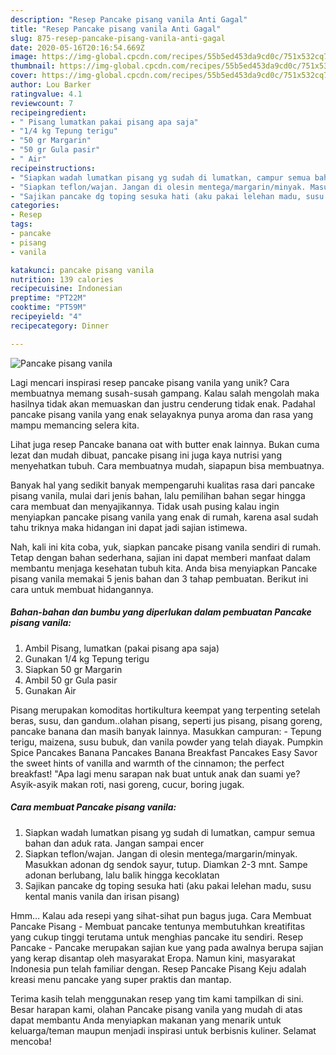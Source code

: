 ```yaml
---
description: "Resep Pancake pisang vanila Anti Gagal"
title: "Resep Pancake pisang vanila Anti Gagal"
slug: 875-resep-pancake-pisang-vanila-anti-gagal
date: 2020-05-16T20:16:54.669Z
image: https://img-global.cpcdn.com/recipes/55b5ed453da9cd0c/751x532cq70/pancake-pisang-vanila-foto-resep-utama.jpg
thumbnail: https://img-global.cpcdn.com/recipes/55b5ed453da9cd0c/751x532cq70/pancake-pisang-vanila-foto-resep-utama.jpg
cover: https://img-global.cpcdn.com/recipes/55b5ed453da9cd0c/751x532cq70/pancake-pisang-vanila-foto-resep-utama.jpg
author: Lou Barker
ratingvalue: 4.1
reviewcount: 7
recipeingredient:
- " Pisang lumatkan pakai pisang apa saja"
- "1/4 kg Tepung terigu"
- "50 gr Margarin"
- "50 gr Gula pasir"
- " Air"
recipeinstructions:
- "Siapkan wadah lumatkan pisang yg sudah di lumatkan, campur semua bahan dan aduk rata. Jangan sampai encer"
- "Siapkan teflon/wajan. Jangan di olesin mentega/margarin/minyak. Masukkan adonan dg sendok sayur, tutup. Diamkan 2-3 mnt. Sampe adonan berlubang, lalu balik hingga kecoklatan"
- "Sajikan pancake dg toping sesuka hati (aku pakai lelehan madu, susu kental manis vanila dan irisan pisang)"
categories:
- Resep
tags:
- pancake
- pisang
- vanila

katakunci: pancake pisang vanila 
nutrition: 139 calories
recipecuisine: Indonesian
preptime: "PT22M"
cooktime: "PT59M"
recipeyield: "4"
recipecategory: Dinner

---
```



![Pancake pisang vanila](https://img-global.cpcdn.com/recipes/55b5ed453da9cd0c/751x532cq70/pancake-pisang-vanila-foto-resep-utama.jpg)

Lagi mencari inspirasi resep pancake pisang vanila yang unik? Cara membuatnya memang susah-susah gampang. Kalau salah mengolah maka hasilnya tidak akan memuaskan dan justru cenderung tidak enak. Padahal pancake pisang vanila yang enak selayaknya punya aroma dan rasa yang mampu memancing selera kita.

Lihat juga resep Pancake banana oat with butter enak lainnya. Bukan cuma lezat dan mudah dibuat, pancake pisang ini juga kaya nutrisi yang menyehatkan tubuh. Cara membuatnya mudah, siapapun bisa membuatnya.

Banyak hal yang sedikit banyak mempengaruhi kualitas rasa dari pancake pisang vanila, mulai dari jenis bahan, lalu pemilihan bahan segar hingga cara membuat dan menyajikannya. Tidak usah pusing kalau ingin menyiapkan pancake pisang vanila yang enak di rumah, karena asal sudah tahu triknya maka hidangan ini dapat jadi sajian istimewa.


Nah, kali ini kita coba, yuk, siapkan pancake pisang vanila sendiri di rumah. Tetap dengan bahan sederhana, sajian ini dapat memberi manfaat dalam membantu menjaga kesehatan tubuh kita. Anda bisa menyiapkan Pancake pisang vanila memakai 5 jenis bahan dan 3 tahap pembuatan. Berikut ini cara untuk membuat hidangannya.

<!--inarticleads1-->

##### Bahan-bahan dan bumbu yang diperlukan dalam pembuatan Pancake pisang vanila:

1. Ambil  Pisang, lumatkan (pakai pisang apa saja)
1. Gunakan 1/4 kg Tepung terigu
1. Siapkan 50 gr Margarin
1. Ambil 50 gr Gula pasir
1. Gunakan  Air


Pisang merupakan komoditas hortikultura keempat yang terpenting setelah beras, susu, dan gandum..olahan pisang, seperti jus pisang, pisang goreng, pancake banana dan masih banyak lainnya. Masukkan campuran: - Tepung terigu, maizena, susu bubuk, dan vanila powder yang telah diayak. Pumpkin Spice Pancakes Banana Pancakes Banana Breakfast Pancakes Easy Savor the sweet hints of vanilla and warmth of the cinnamon; the perfect breakfast! &#34;Apa lagi menu sarapan nak buat untuk anak dan suami ye? Asyik-asyik makan roti, nasi goreng, cucur, boring jugak. 

<!--inarticleads2-->

##### Cara membuat Pancake pisang vanila:

1. Siapkan wadah lumatkan pisang yg sudah di lumatkan, campur semua bahan dan aduk rata. Jangan sampai encer
1. Siapkan teflon/wajan. Jangan di olesin mentega/margarin/minyak. Masukkan adonan dg sendok sayur, tutup. Diamkan 2-3 mnt. Sampe adonan berlubang, lalu balik hingga kecoklatan
1. Sajikan pancake dg toping sesuka hati (aku pakai lelehan madu, susu kental manis vanila dan irisan pisang)


Hmm… Kalau ada resepi yang sihat-sihat pun bagus juga. Cara Membuat Pancake Pisang - Membuat pancake tentunya membutuhkan kreatifitas yang cukup tinggi terutama untuk menghias pancake itu sendiri. Resep Pancake - Pancake merupakan sajian kue yang pada awalnya berupa sajian yang kerap disantap oleh masyarakat Eropa. Namun kini, masyarakat Indonesia pun telah familiar dengan. Resep Pancake Pisang Keju adalah kreasi menu pancake yang super praktis dan mantap. 

Terima kasih telah menggunakan resep yang tim kami tampilkan di sini. Besar harapan kami, olahan Pancake pisang vanila yang mudah di atas dapat membantu Anda menyiapkan makanan yang menarik untuk keluarga/teman maupun menjadi inspirasi untuk berbisnis kuliner. Selamat mencoba!
